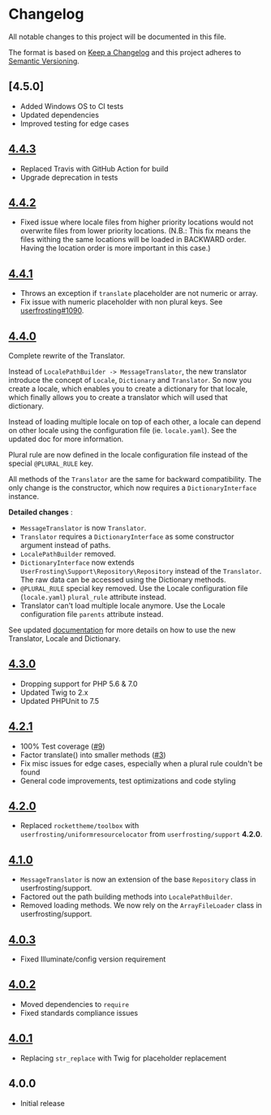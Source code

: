 # Changelog

All notable changes to this project will be documented in this file.

The format is based on [Keep a Changelog](http://keepachangelog.com/en/1.0.0/) and this project adheres to [Semantic Versioning](http://semver.org/spec/v2.0.0.html).

## [4.5.0]
- Added Windows OS to CI tests
- Updated dependencies
- Improved testing for edge cases

## [4.4.3]
- Replaced Travis with GitHub Action for build
- Upgrade deprecation in tests

## [4.4.2]
- Fixed issue where locale files from higher priority locations would not overwrite files from lower priority locations. (N.B.: This fix means the files withing the same locations will be loaded in BACKWARD order. Having the location order is more important in this case.)

## [4.4.1]
- Throws an exception if `translate` placeholder are not numeric or array.
- Fix issue with numeric placeholder with non plural keys. See [userfrosting#1090](https://github.com/userfrosting/UserFrosting/issues/1090#issuecomment-620832985).

## [4.4.0]
Complete rewrite of the Translator.

Instead of `LocalePathBuilder -> MessageTranslator`, the new translator introduce the concept of `Locale`, `Dictionary` and `Translator`. So now you create a locale, which enables you to create a dictionary for that locale, which finally allows you to create a translator which will used that dictionary.

Instead of loading multiple locale on top of each other, a locale can depend on other locale using the configuration file (ie. `locale.yaml`). See the updated doc for more information.

Plural rule are now defined in the locale configuration file instead of the special `@PLURAL_RULE` key.

All methods of the `Translator` are the same for backward compatibility. The only change is the constructor, which now requires a `DictionaryInterface` instance.

**Detailed changes** :
- `MessageTranslator` is now `Translator`.
- `Translator` requires a `DictionaryInterface` as some constructor argument instead of paths.
- `LocalePathBuilder` removed.
- `DictionaryInterface` now extends `UserFrosting\Support\Repository\Repository` instead of the `Translator`. The raw data can be accessed using the Dictionary methods.
- `@PLURAL_RULE` special key removed. Use the Locale configuration file (`locale.yaml`) `plural_rule` attribute instead.
- Translator can't load multiple locale anymore. Use the Locale configuration file `parents` attribute instead.

See updated [documentation](README.md) for more details on how to use the new Translator, Locale and Dictionary.

## [4.3.0]
- Dropping support for PHP 5.6 & 7.0
- Updated Twig to 2.x
- Updated PHPUnit to 7.5

## [4.2.1]
- 100% Test coverage ([#9])
- Factor translate() into smaller methods ([#3])
- Fix misc issues for edge cases, especially when a plural rule couldn't be found
- General code improvements, test optimizations and code styling

## [4.2.0]
- Replaced `rockettheme/toolbox` with `userfrosting/uniformresourcelocator` from `userfrosting/support` **4.2.0**.

## [4.1.0]
- `MessageTranslator` is now an extension of the base `Repository` class in userfrosting/support.
- Factored out the path building methods into `LocalePathBuilder`.
- Removed loading methods.  We now rely on the `ArrayFileLoader` class in userfrosting/support.

## [4.0.3]
- Fixed Illuminate/config version requirement

## [4.0.2]
- Moved dependencies to `require`
- Fixed standards compliance issues

## [4.0.1]
- Replacing `str_replace` with Twig for placeholder replacement

## 4.0.0
- Initial release

[4.4.3]: https://github.com/userfrosting/i18n/compare/4.4.2...4.4.3
[4.4.2]: https://github.com/userfrosting/i18n/compare/4.4.1...4.4.2
[4.4.1]: https://github.com/userfrosting/i18n/compare/4.4.0...4.4.1
[4.4.0]: https://github.com/userfrosting/i18n/compare/4.3.0...4.4.0
[4.3.0]: https://github.com/userfrosting/i18n/compare/4.2.1...4.3.0
[4.2.1]: https://github.com/userfrosting/i18n/compare/4.2.0...4.2.1
[4.2.0]: https://github.com/userfrosting/i18n/compare/4.1.0...4.2.0
[4.1.0]: https://github.com/userfrosting/i18n/compare/4.0.3...4.1.0
[4.0.3]: https://github.com/userfrosting/i18n/compare/4.0.2...4.0.3
[4.0.2]: https://github.com/userfrosting/i18n/compare/4.0.1...4.0.2
[4.0.1]: https://github.com/userfrosting/i18n/compare/4.0.0...4.0.1
[#3]: https://github.com/userfrosting/i18n/issues/3
[#9]: https://github.com/userfrosting/i18n/issues/9
